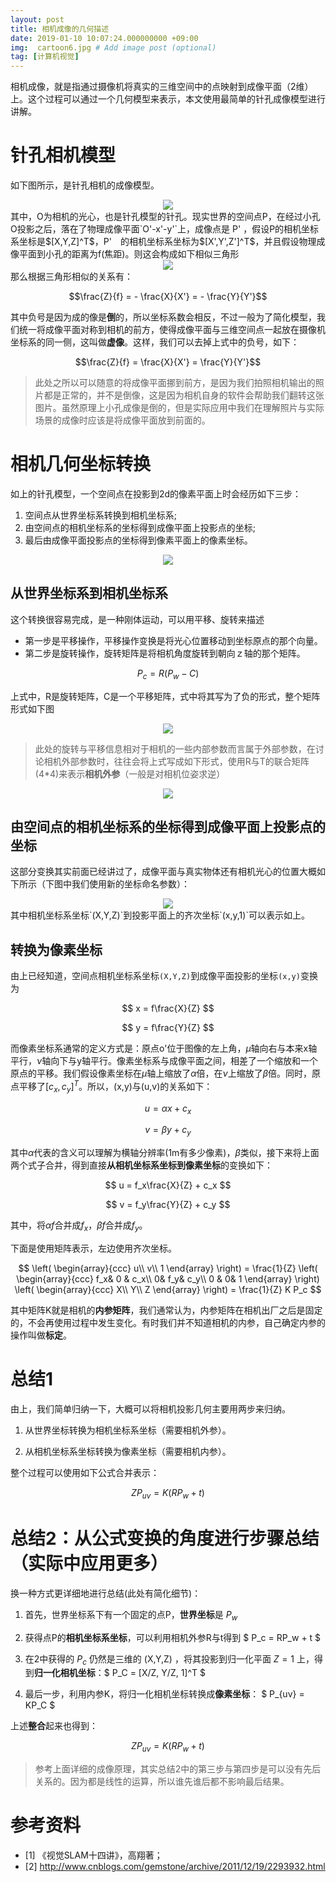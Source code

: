 ```yaml
---
layout: post
title: 相机成像的几何描述
date: 2019-01-10 10:07:24.000000000 +09:00
img:  cartoon6.jpg # Add image post (optional)
tag: [计算机视觉]
---
```

相机成像，就是指通过摄像机将真实的三维空间中的点映射到成像平面（2维）上。这个过程可以通过一个几何模型来表示，本文使用最简单的针孔成像模型进行讲解。

# 针孔相机模型
如下图所示，是针孔相机的成像模型。
<div style="text-align: center">
<img src="{{site.baseurl}}/assets/img/camera_needle/camera_needle.jpg"/>
</div>
其中，O为相机的光心，也是针孔模型的针孔。现实世界的空间点P，在经过小孔O投影之后，落在了物理成像平面`O'-x'-y'`上，成像点是 P' ，假设P的相机坐标系坐标是$[X,Y,Z]^T$，P'　的相机坐标系坐标为$[X',Y',Z']^T$，并且假设物理成像平面到小孔的距离为f(焦距)。则这会构成如下相似三角形
<div style="text-align: center">
<img src="{{site.baseurl}}/assets/img/camera_needle/trang.jpg"/>
</div>
那么根据三角形相似的关系有：

$$\frac{Z}{f} = - \frac{X}{X'} = - \frac{Y}{Y'}$$

其中负号是因为成的像是**倒**的，所以坐标系数会相反，不过一般为了简化模型，我们统一将成像平面对称到相机的前方，使得成像平面与三维空间点一起放在摄像机坐标系的同一侧，这叫做**虚像**。这样，我们可以去掉上式中的负号，如下：

$$\frac{Z}{f} = \frac{X}{X'} = \frac{Y}{Y'}$$

> 此处之所以可以随意的将成像平面挪到前方，是因为我们拍照相机输出的照片都是正常的，并不是倒像，这是因为相机自身的软件会帮助我们翻转这张图片。虽然原理上小孔成像是倒的，但是实际应用中我们在理解照片与实际场景的成像时应该是将成像平面放到前面的。

# 相机几何坐标转换
如上的针孔模型，一个空间点在投影到2d的像素平面上时会经历如下三步：
1. 空间点从世界坐标系转换到相机坐标系;
2. 由空间点的相机坐标系的坐标得到成像平面上投影点的坐标;
3. 最后由成像平面投影点的坐标得到像素平面上的像素坐标。
<div style="text-align: center">
<img src="{{site.baseurl}}/assets/img/camera_needle/coor1.png"/>
</div>

## 从世界坐标系到相机坐标系
这个转换很容易完成，是一种刚体运动，可以用平移、旋转来描述
- 第一步是平移操作，平移操作变换是将光心位置移动到坐标原点的那个向量。
- 第二步是旋转操作，旋转矩阵是将相机角度旋转到朝向ｚ轴的那个矩阵。

$$ P_c=R(P_w - C) $$

上式中，R是旋转矩阵，C是一个平移矩阵，式中将其写为了负的形式，整个矩阵形式如下图
<div style="text-align: center">
<img src="{{site.baseurl}}/assets/img/camera_needle/matrix1.png"/>
</div>

> 此处的旋转与平移信息相对于相机的一些内部参数而言属于外部参数，在讨论相机外部参数时，往往会将上式写成如下形式，使用R与T的联合矩阵(4*4)来表示**相机外参**（一般是对相机位姿求逆）
<div style="text-align: center">
<img src="{{site.baseurl}}/assets/img/camera_needle/matrix2.png"/>
</div>

## 由空间点的相机坐标系的坐标得到成像平面上投影点的坐标
这部分变换其实前面已经讲过了，成像平面与真实物体还有相机光心的位置大概如下所示（下图中我们使用新的坐标命名参数）：
<div style="text-align: center">
<img src="{{site.baseurl}}/assets/img/camera_needle/camera1.png"/>
</div>
其中相机坐标系坐标`(X,Y,Z)`到投影平面上的齐次坐标`(x,y,1)`可以表示如上。

## 转换为像素坐标
由上已经知道，空间点相机坐标系坐标`(X,Y,Z)`到成像平面投影的坐标`(x,y)`变换为

$$ x = f\frac{X}{Z} $$

$$ y = f\frac{Y}{Z} $$

而像素坐标系通常的定义方式是：原点o'位于图像的左上角，$\mu$轴向右与本来x轴平行，$\nu$轴向下与y轴平行。像素坐标系与成像平面之间，相差了一个缩放和一个原点的平移。我们假设像素坐标在$\mu$轴上缩放了$\alpha$倍，在$\nu$上缩放了$\beta$倍。同时，原点平移了$[c_x,c_y]^T$。所以，(x,y)与(u,v)的关系如下：

$$ u = \alpha x + c_x $$

$$ v = \beta y + c_y $$

其中$\alpha$代表的含义可以理解为横轴分辨率(1m有多少像素)，$\beta$类似，接下来将上面两个式子合并，得到直接**从相机坐标系坐标到像素坐标**的变换如下：

$$ u = f_x\frac{X}{Z} + c_x $$

$$ v = f_y\frac{Y}{Z} + c_y $$

其中，将$\alpha f$合并成$f_x$，$\beta f$合并成$f_y$。

下面是使用矩阵表示，左边使用齐次坐标。

$$ \left( \begin{array}{ccc} u\\  v\\   1 \end{array} \right) = \frac{1}{Z} \left( \begin{array}{ccc} f_x& 0 & c_x\\  0& f_y& c_y\\   0 & 0& 1 \end{array} \right) \left( \begin{array}{ccc} X\\  Y\\   Z \end{array} \right) = \frac{1}{Z} K P_c $$

其中矩阵K就是相机的**内参矩阵**，我们通常认为，内参矩阵在相机出厂之后是固定的，不会再使用过程中发生变化。有时我们并不知道相机的内参，自己确定内参的操作叫做**标定**。

# 总结1
由上，我们简单归纳一下，大概可以将相机投影几何主要用两步来归纳。
1. 从世界坐标转换为相机坐标系坐标（需要相机外参）。

2. 从相机坐标系坐标转换为像素坐标（需要相机内参）。

整个过程可以使用如下公式合并表示：

$$ ZP_{uv} = K(RP_w + t) $$

# 总结2：从公式变换的角度进行步骤总结（实际中应用更多）
换一种方式更详细地进行总结(此处有简化细节)：
1. 首先，世界坐标系下有一个固定的点P，**世界坐标**是 $P_w$

2. 获得点P的**相机坐标系坐标**，可以利用相机外参R与t得到 $ P_c = RP_w + t $

3. 在2中获得的 $P_c$ 仍然是三维的 (X,Y,Z) ，将其投影到归一化平面 $Z=1$ 上，得到**归一化相机坐标**：$ P_C = [X/Z, Y/Z, 1]^T $

4. 最后一步，利用内参K，将归一化相机坐标转换成**像素坐标**： $ P_{uv} = KP_C $

上述**整合**起来也得到：

$$ ZP_{uv} = K(RP_w + t) $$

> 参考上面详细的成像原理，其实总结2中的第三步与第四步是可以没有先后关系的。因为都是线性的运算，所以谁先谁后都不影响最后结果。

# 参考资料
- [1] 《视觉SLAM十四讲》，高翔著；
- [2] http://www.cnblogs.com/gemstone/archive/2011/12/19/2293932.html

